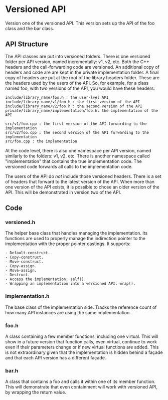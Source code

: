 # Versioned API

Version one of the versioned API. This version sets up the API of the foo class
and the bar class.

## API Structure

The API classes are put into versioned folders. There is one versioned folder
per API version, named incrementally: v1, v2, etc. Both the C++ headers and the
call-forwarding code are versioned. An additional copy of headers and code are
are kept in the private implementation folder. A final copy of headers are put
at the root of the library headers folder. These are the headers used by the
users of the API. So, for example, for a class named foo, with two versions of
the API, you would have these headers:

    include/library_name/foo.h : the user-lvel API
    include/library_name/v1/foo.h : the first version of the API
    include/library_name/v2/foo.h : the second version of the API
    private/library_name/implementation/foo.h: the implementation of the API

    src/v1/foo.cpp : the first version of the API forwarding to the implementation
    src/v2/foo.cpp : the second version of the API forwarding to the implementation
    src/foo.cpp : the implementation

At the code level, there is also one namespace per API version, named similarly
to the folders: v1, v2, etc. There is another namespace called "implementation"
that contains the true implementation code. The versioned code forwards all
calls to the implementation code.

The users of the API do *not* include those versioned headers. There is a set
of headers that forward to the latest version of the API. When more than one
version of the API exists, it is possible to chose an older version of the
API. This will be demonstrated in version two of the API.

## Code

### versioned.h

The helper base class that handles managing the implementation. Its functions
are used to properly manage the indirection pointer to the implementation with
the proper pointer castings. It supports:

    - Default-construct.
    - Copy-construct.
    - Move-construct.
    - Copy-assign.
    - Move-assign.
    - Destruct.
    - Access the implementation: self().
    - Wrapping an implementation into a versioned API: wrap().

### implementation.h

The base class of the implementation side. Tracks the reference count of how
many API instances are using the same implementation.

### foo.h

A class containing a few member functions, including one virtual. This will
show in a future version that function calls, even virtual, continue to work
even if their parameters change or if new virtual functions are added. This is
not extraordinary given that the implementation is hidden behind a façade and
that each API version has a different façade.

### bar.h

A class that contains a foo and calls it within one of its member function.
This will demonstrate that even containment will work with versioned API, by
wrapping the return value.
